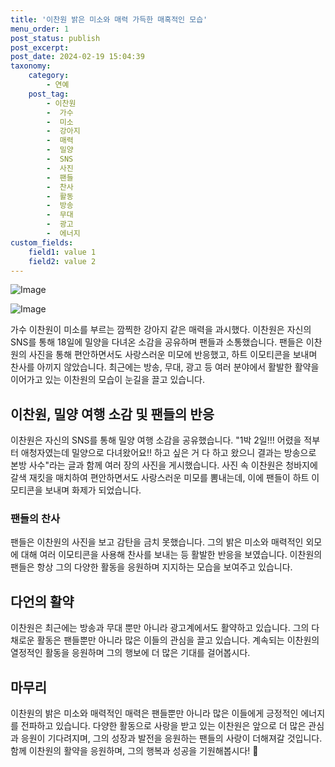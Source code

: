 ```yaml
---
title: '이찬원 밝은 미소와 매력 가득한 매혹적인 모습'
menu_order: 1
post_status: publish
post_excerpt: 
post_date: 2024-02-19 15:04:39
taxonomy:
    category:
        - 연예
    post_tag:
        - 이찬원
        -  가수
        -  미소
        -  강아지
        -  매력
        -  밀양
        -  SNS
        -  사진
        -  팬들
        -  찬사
        -  활동
        -  방송
        -  무대
        -  광고
        -  에너지
custom_fields:
    field1: value 1
    field2: value 2
---
```


![Image](https://mimgnews.pstatic.net/image/396/2024/02/18/0000667875_001_20240218175201467.jpg?type=w540)

![Image](https://ssl.pstatic.net/mimgnews/image/396/2024/02/18/0000667875_002_20240218175201496.jpg?type=w540)

가수 이찬원이 미소를 부르는 깜찍한 강아지 같은 매력을 과시했다. 이찬원은 자신의 SNS를 통해 18일에 밀양을 다녀온 소감을 공유하며 팬들과 소통했습니다. 팬들은 이찬원의 사진을 통해 편안하면서도 사랑스러운 미모에 반응했고, 하트 이모티콘을 보내며 찬사를 아끼지 않았습니다. 최근에는 방송, 무대, 광고 등 여러 분야에서 활발한 활약을 이어가고 있는 이찬원의 모습이 눈길을 끌고 있습니다.
## 이찬원, 밀양 여행 소감 및 팬들의 반응
이찬원은 자신의 SNS를 통해 밀양 여행 소감을 공유했습니다. "1박 2일!!! 어렸을 적부터 애청자였는데 밀양으로 다녀왔어요!! 하고 싶은 거 다 하고 왔으니 결과는 방송으로 본방 사수"라는 글과 함께 여러 장의 사진을 게시했습니다. 사진 속 이찬원은 청바지에 갈색 재킷을 매치하여 편안하면서도 사랑스러운 미모를 뽐내는데, 이에 팬들이 하트 이모티콘을 보내며 화제가 되었습니다.
### 팬들의 찬사
팬들은 이찬원의 사진을 보고 감탄을 금치 못했습니다. 그의 밝은 미소와 매력적인 외모에 대해 여러 이모티콘을 사용해 찬사를 보내는 등 활발한 반응을 보였습니다. 이찬원의 팬들은 항상 그의 다양한 활동을 응원하며 지지하는 모습을 보여주고 있습니다.
## 다언의 활약
이찬원은 최근에는 방송과 무대 뿐만 아니라 광고계에서도 활약하고 있습니다. 그의 다채로운 활동은 팬들뿐만 아니라 많은 이들의 관심을 끌고 있습니다. 계속되는 이찬원의 열정적인 활동을 응원하며 그의 행보에 더 많은 기대를 걸어봅시다.
## 마무리
이찬원의 밝은 미소와 매력적인 매력은 팬들뿐만 아니라 많은 이들에게 긍정적인 에너지를 전파하고 있습니다. 다양한 활동으로 사랑을 받고 있는 이찬원은 앞으로 더 많은 관심과 응원이 기다려지며, 그의 성장과 발전을 응원하는 팬들의 사랑이 더해져갈 것입니다. 함께 이찬원의 활약을 응원하며, 그의 행복과 성공을 기원해봅시다! 🌟
